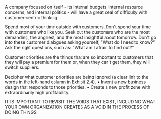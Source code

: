 
A company focused on itself - its internal budgets, internal resource concerns, and internal politics - will have a great deal of difficulty with customer-centric thinking.

Spend most of your time outside with customers. Don't spend your time with customers who like you.
Seek out the customers who are the most demanding, the angriest, and the most insightful about tomorrow.
Don't go into these customer dialogues asking yourself, "What do I need to know?"
Ask the right questions, such as: "What am I afraid to find out?"

Customer priorities are the things that are so important to customers that they will pay a premium for them or, when they can't get them, they will switch suppliers.

Decipher what customer priorities are being ignored (a clear link to the words in the left-hand column in Exhibit 2.4).
• Invent a new business design that responds to those priorities.
• Create a new profit zone with extraordinarily high profitability.

IT IS IMPORTANT TO REVISIT THE VOIDS THAT EXIST, INCLUDING WHAT YOUR OWN ORGANIZATION CREATES AS A VOID IN THE PROCESS OF DOING THINGS
